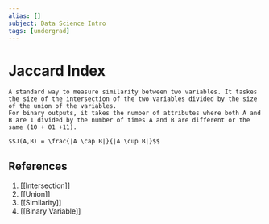 ```yaml
---
alias: []
subject: Data Science Intro
tags: [undergrad]
---
```

# Jaccard Index

```ad-note
A standard way to measure similarity between two variables. It taskes the size of the intersection of the two variables divided by the size of the union of the variables.
For binary outputs, it takes the number of attributes where both A and B are 1 divided by the number of times A and B are different or the same (10 + 01 +11).
```

```ad-math
$$J(A,B) = \frac{|A \cap B|}{|A \cup B|}$$
```

## References
1. [[Intersection]]
2. [[Union]]
3. [[Similarity]]
4. [[Binary Variable]]